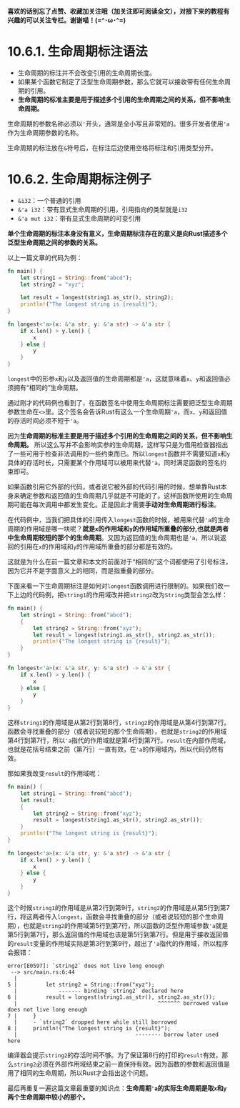 **喜欢的话别忘了点赞、收藏加关注哦（加关注即可阅读全文），对接下来的教程有兴趣的可以关注专栏。谢谢喵！(=^･ω･^=)**
# 10.6.1. 生命周期标注语法
- 生命周期的标注并不会改变引用的生命周期长度。
- 如果某个函数它制定了泛型生命周期参数，那么它就可以接收带有任何生命周期的引用。
- **生命周期的标准主要是用于描述多个引用的生命周期之间的关系，但不影响生命周期。**

生命周期的参数名称必须以`'`开头，通常是全小写且非常短的。很多开发者使用`'a`作为生命周期参数的名称。

生命周期的标注放在`&`符号后，在标注后边使用空格将标注和引用类型分开。

# 10.6.2. 生命周期标注例子
- `&i32`：一个普通的引用
- `&'a i32`：带有显式生命周期的引用，引用指向的类型就是`i32`
- `&'a mut i32`：带有显式生命周期的可变引用

**单个生命周期的标注本身没有意义，生命周期标注存在的意义是向Rust描述多个泛型生命周期之间的参数的关系。**

以上一篇文章的代码为例：
```rust
fn main() {  
    let string1 = String::from("abcd");  
    let string2 = "xyz";  
  
    let result = longest(string1.as_str(), string2);  
    println!("The longest string is {result}");  
}  
  
fn longest<'a>(x: &'a str, y: &'a str) -> &'a str {  
    if x.len() > y.len() {  
        x  
    } else {  
        y  
    }  
}
```
`longest`中的形参`x`和`y`以及返回值的生命周期都是`'a`，这就意味着`x`、`y`和返回值必须拥有“相同的”生命周期。

通过刚才的代码例也看到了，在函数签名中使用生命周期标注需要把泛型生命周期参数生命在`<>`里。这个签名会告诉Rust有这么一个生命周期`'a`，而`x`、`y`和返回值的存活时间必须不短于`'a`。

因为**生命周期的标准主要是用于描述多个引用的生命周期之间的关系，但不影响生命周期。** 所以这么写并不会影响实参的生命周期，这样写只是为借用检查器指出了一些可用于检查非法调用的一些约束而已。所以`longest`函数并不需要知道`x`和`y`具体的存活时长，只需要某个作用域可以被用来代替`'a`，同时满足函数的签名约束即可。

如果函数引用它外部的代码，或者说它被外部的代码引用的时候，想单靠Rust本身来确定参数和返回值的生命周期几乎就是不可能的了。这样函数所使用的生命周期可能在每次调用中都发生变化。正是因此才需要**手动对生命周期进行标注**。

在代码例中，当我们把具体的引用传入`longest`函数的时候，被用来代替`'a`的生命周期的作用域是哪一块呢？**就是`x`的作用域和`y`的作用域所重叠的部分,也就是两者中生命周期较短的那个的生命周期**。又因为返回值的生命周期也是`'a`，所以说返回的引用在`x`的作用域和`y`的作用域所重叠的部分都是有效的。

这就是为什么在前一篇文章和本文的前面对于“相同的”这个词都使用了引号标注，因为它并不是字面意义上的相同，而是指重叠的部分。

下面来看一下生命周期标注是如何对`longest`函数调用进行限制的。如果我们改一下上边的代码例，把`string1`的作用域改并把`string2`改为`String`类型会怎么样：
```rust
fn main() {  
    let string1 = String::from("abcd");  
    {  
        let string2 = String::from("xyz");  
        let result = longest(string1.as_str(), string2.as_str());  
        println!("The longest string is {result}");  
    }  
}  
  
fn longest<'a>(x: &'a str, y: &'a str) -> &'a str {  
    if x.len() > y.len() {  
        x  
    } else {  
        y  
    }  
}
```
这样`string1`的作用域是从第2行到第8行，`string2`的作用域是从第4行到第7行。函数会寻找重叠的部分（或者说较短的那个生命周期），也就是`string2`的作用域第4行到第7行，所以`'a`指代的作用域就是第4行到第7行。`result`在内部作用域，也就是花括号结束之前（第7行）一直有效，在`'a`的作用域内，所以代码仍然有效。

那如果我改变`result`的作用域呢：
```rust
fn main() {  
    let string1 = String::from("abcd");  
    let result;  
    {  
        let string2 = String::from("xyz");  
        result = longest(string1.as_str(), string2.as_str());  
    }  
    println!("The longest string is {result}");  
}  
  
fn longest<'a>(x: &'a str, y: &'a str) -> &'a str {  
    if x.len() > y.len() {  
        x  
    } else {  
        y  
    }  
}
```
这个时候`string1`的作用域是从第2行到第9行，`string2`的作用域是从第5行到第7行，将这两者传入`longest`，函数会寻找重叠的部分（或者说较短的那个生命周期），也就是`string2`的作用域第5行到第7行，所以函数的泛型作用域参数`'a`就是第5行到第7行，那么返回值的作用域也该是第5行到第7行。但是用于接收返回值的`result`变量的作用域实际是第3行到第9行，超出了`'a`指代的作用域，所以程序会报错：
```
error[E0597]: `string2` does not live long enough
 --> src/main.rs:6:44
  |
5 |         let string2 = String::from("xyz");
  |             ------- binding `string2` declared here
6 |         result = longest(string1.as_str(), string2.as_str());
  |                                            ^^^^^^^ borrowed value does not live long enough
7 |     }
  |     - `string2` dropped here while still borrowed
8 |     println!("The longest string is {result}");
  |                                     -------- borrow later used here
```
编译器会提示`string2`的存活时间不够。为了保证第8行的打印的`result`有效，那么`string2`必须在外部作用域结束之前一直保持有效。因为函数的参数和返回值是用了相同的生命周期，所以Rust才会指出这个问题。

最后再重复一遍这篇文章最重要的知识点：**生命周期`'a`的实际生命周期是取`x`和`y`两个生命周期中较小的那个。**
